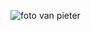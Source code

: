 ![foto van pieter](https://www.tragewegen.be/media/k2/items/cache/79e08f32fa8a036f84441baab7b7a7ff_M.jpg)
